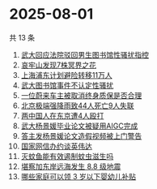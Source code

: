 # 2025-08-01

共 13 条

<!-- BEGIN ZHIHUSEARCH -->
<!-- 最后更新时间 Fri Aug 01 2025 02:28:27 GMT+0800 (China Standard Time) -->

1. [武大回应法院驳回男生图书馆性骚扰指控](https://www.zhihu.com/search?q=%E6%AD%A6%E5%A4%A7%E5%9B%9E%E5%BA%94%E6%B3%95%E9%99%A2%E9%A9%B3%E5%9B%9E%E7%94%B7%E7%94%9F%E5%9B%BE%E4%B9%A6%E9%A6%86%E6%80%A7%E9%AA%9A%E6%89%B0%E6%8C%87%E6%8E%A7)
1. [哀牢山发现7株冥界之花](https://www.zhihu.com/search?q=%E5%93%80%E7%89%A2%E5%B1%B1%E5%8F%91%E7%8E%B07%E6%A0%AA%E5%86%A5%E7%95%8C%E4%B9%8B%E8%8A%B1)
1. [上海浦东计划避险转移11万人](https://www.zhihu.com/search?q=%E4%B8%8A%E6%B5%B7%E6%B5%A6%E4%B8%9C%E8%AE%A1%E5%88%92%E9%81%BF%E9%99%A9%E8%BD%AC%E7%A7%BB11%E4%B8%87%E4%BA%BA)
1. [武大图书馆事件不认定性骚扰](https://www.zhihu.com/search?q=%E6%AD%A6%E5%A4%A7%E5%9B%BE%E4%B9%A6%E9%A6%86%E4%BA%8B%E4%BB%B6%E4%B8%8D%E8%AE%A4%E5%AE%9A%E6%80%A7%E9%AA%9A%E6%89%B0)
1. [一位蔚来车主被取消终身质保是否合理](https://www.zhihu.com/search?q=%E4%B8%80%E4%BD%8D%E8%94%9A%E6%9D%A5%E8%BD%A6%E4%B8%BB%E8%A2%AB%E5%8F%96%E6%B6%88%E7%BB%88%E8%BA%AB%E8%B4%A8%E4%BF%9D%E6%98%AF%E5%90%A6%E5%90%88%E7%90%86)
1. [北京极端强降雨致44人死亡9人失联](https://www.zhihu.com/search?q=%E5%8C%97%E4%BA%AC%E6%9E%81%E7%AB%AF%E5%BC%BA%E9%99%8D%E9%9B%A8%E8%87%B444%E4%BA%BA%E6%AD%BB%E4%BA%A19%E4%BA%BA%E5%A4%B1%E8%81%94)
1. [两中国人在东京遭4人殴打](https://www.zhihu.com/search?q=%E4%B8%A4%E4%B8%AD%E5%9B%BD%E4%BA%BA%E5%9C%A8%E4%B8%9C%E4%BA%AC%E9%81%AD4%E4%BA%BA%E6%AE%B4%E6%89%93)
1. [武大杨景媛毕业论文被疑用AIGC完成](https://www.zhihu.com/search?q=%E6%AD%A6%E5%A4%A7%E6%9D%A8%E6%99%AF%E5%AA%9B%E6%AF%95%E4%B8%9A%E8%AE%BA%E6%96%87%E8%A2%AB%E7%96%91%E7%94%A8AIGC%E5%AE%8C%E6%88%90)
1. [答主发杨景媛论文造假视频被上门警告](https://www.zhihu.com/search?q=%E7%AD%94%E4%B8%BB%E5%8F%91%E6%9D%A8%E6%99%AF%E5%AA%9B%E8%AE%BA%E6%96%87%E9%80%A0%E5%81%87%E8%A7%86%E9%A2%91%E8%A2%AB%E4%B8%8A%E9%97%A8%E8%AD%A6%E5%91%8A)
1. [国家网信办约谈英伟达](https://www.zhihu.com/search?q=%E5%9B%BD%E5%AE%B6%E7%BD%91%E4%BF%A1%E5%8A%9E%E7%BA%A6%E8%B0%88%E8%8B%B1%E4%BC%9F%E8%BE%BE)
1. [灭蚊鱼能有效遏制蚊虫滋生吗](https://www.zhihu.com/search?q=%E7%81%AD%E8%9A%8A%E9%B1%BC%E8%83%BD%E6%9C%89%E6%95%88%E9%81%8F%E5%88%B6%E8%9A%8A%E8%99%AB%E6%BB%8B%E7%94%9F%E5%90%97)
1. [堪察加东岸远海发生 8.8 级地震](https://www.zhihu.com/search?q=%E5%A0%AA%E5%AF%9F%E5%8A%A0%E4%B8%9C%E5%B2%B8%E8%BF%9C%E6%B5%B7%E5%8F%91%E7%94%9F%208.8%20%E7%BA%A7%E5%9C%B0%E9%9C%87)
1. [哪些家庭可以领 3 岁以下婴幼儿补贴](https://www.zhihu.com/search?q=%E5%93%AA%E4%BA%9B%E5%AE%B6%E5%BA%AD%E5%8F%AF%E4%BB%A5%E9%A2%86%203%20%E5%B2%81%E4%BB%A5%E4%B8%8B%E5%A9%B4%E5%B9%BC%E5%84%BF%E8%A1%A5%E8%B4%B4)

<!-- END ZHIHUSEARCH -->
